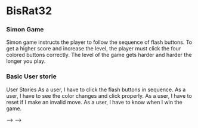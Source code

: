 # BisRat32

### Simon Game

Simon game instructs the player to follow the sequence of flash buttons. To get a higher score and increase the level, the player must click the four colored buttons correctly. The level of the game gets harder and harder the longer you play.

### Basic User storie
User Stories
As a user, I have to click the flash buttons in sequence.
As a user, I have to see the color changes and click properly. 
As a user, I have to reset if I make an invalid move.
As a user, I have to know when I win the game.

<!-- Wireframes 
<img width="571" alt="Simon_Wireframe" src="https://user-images.githubusercontent.com/99110345/162038599-561c4a7a-ec23-4c5e-867f-efef023e56d0.png">

MVP Goals
As a user, I need to be able to click the start button to begin the game. 
As a user, I need to be able to click the buttons after I see the buttons flashing.
As a user, I need to be able to click the reset button to restart the game. 
As a user. I need to know the result when I win the game.

<!-- ///Pseudo-Code
//The user will be able to click buttons
Creating a new array for changing the color buttons
Will use a loop to identify the color of each index
Use a random number to generate the random color
setInterval during each time to change the colors 
push to the score of the player. --> -->

<!-- //How to play the game
- To start the game the player must click start button.
- Then after click the button exactly the same as Simon 
- The order really matters, so the player must click the buttons in the same order.
- If the player wrongly clicks the  button, they will lose the game. -->

<!-- 
When does the player loses the game?
- The player loses the game when clicking the wrong button.
- The player loses the game when they didn't click the button in the set Interval time. 
- The player loses the count when they keep clicking the wrong button in the level.   -->

 <!-- When does the player win the game?
- The player wins the game when clicking the button, as Simon says. 
- The player wins when completing each level of the game. --> -->

